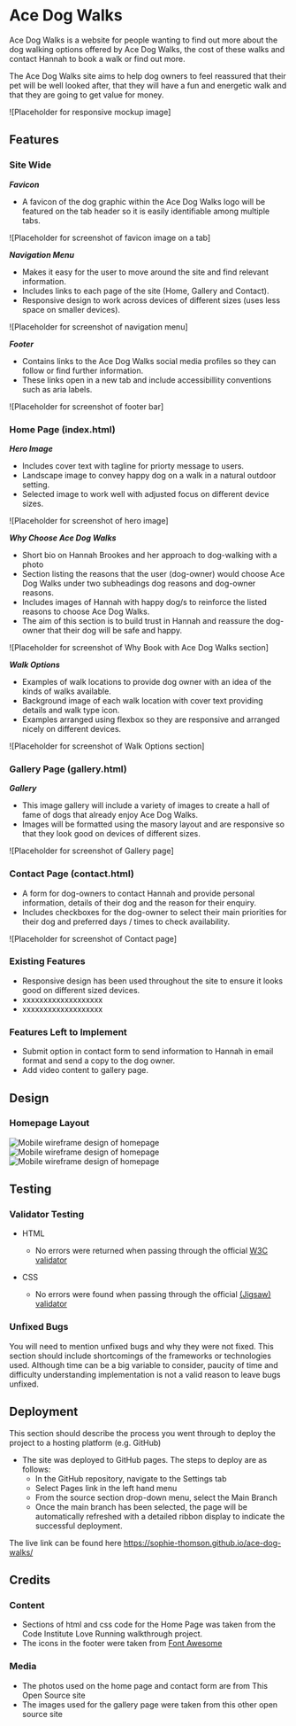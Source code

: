 # Ace Dog Walks

Ace Dog Walks is a website for people wanting to find out more about the dog walking options offered by Ace Dog Walks, the cost of these walks and contact Hannah to book a walk or find out more.

The Ace Dog Walks site aims to help dog owners to feel reassured that their pet will be well looked after, that they will have a fun and energetic walk and that they are going to get value for money.

![Placeholder for responsive mockup image]

## Features

### Site Wide

***Favicon***
- A favicon of the dog graphic within the Ace Dog Walks logo will be featured on the tab header so it is easily identifiable among multiple tabs.

![Placeholder for screenshot of favicon image on a tab]

***Navigation Menu***
- Makes it easy for the user to move around the site and find relevant information.
- Includes links to each page of the site (Home, Gallery and Contact). 
- Responsive design to work across devices of different sizes (uses less space on smaller devices).

![Placeholder for screenshot of navigation menu]

***Footer***

- Contains links to the Ace Dog Walks social media profiles so they can follow or find further information.
- These links open in a new tab and include accessibillity conventions such as aria labels.

![Placeholder for screenshot of footer bar]

### Home Page (index.html)

***Hero Image***

- Includes cover text with tagline for priorty message to users.
- Landscape image to convey happy dog on a walk in a natural outdoor setting.
- Selected image to work well with adjusted focus on different device sizes.

![Placeholder for screenshot of hero image]

***Why Choose Ace Dog Walks***

- Short bio on Hannah Brookes and her approach to dog-walking with a photo
- Section listing the reasons that the user (dog-owner) would choose Ace Dog Walks under two subheadings dog reasons and dog-owner reasons.
- Includes images of Hannah with happy dog/s to reinforce the listed reasons to choose Ace Dog Walks.
- The aim of this section is to build trust in Hannah and reassure the dog-owner that their dog will be safe and happy. 

![Placeholder for screenshot of Why Book with Ace Dog Walks section]

***Walk Options***

- Examples of walk locations to provide dog owner with an idea of the kinds of walks available.
- Background image of each walk location with cover text providing details and walk type icon.
- Examples arranged using flexbox so they are responsive and arranged nicely on different devices.

![Placeholder for screenshot of Walk Options section]

### Gallery Page (gallery.html)

***Gallery***

- This image gallery will include a variety of images to create a hall of fame of dogs that already enjoy Ace Dog Walks.
- Images will be formatted using the masory layout and are responsive so that they look good on devices of different sizes. 

![Placeholder for screenshot of Gallery page]

### Contact Page (contact.html)

- A form for dog-owners to contact Hannah and provide personal information, details of their dog and the reason for their enquiry.
- Includes checkboxes for the dog-owner to select their main priorities for their dog and preferred days / times to check availability.

![Placeholder for screenshot of Contact page]

### Existing Features

- Responsive design has been used throughout the site to ensure it looks good on different sized devices.
- xxxxxxxxxxxxxxxxxxx
- xxxxxxxxxxxxxxxxxxx

### Features Left to Implement

- Submit option in contact form to send information to Hannah in email format and send a copy to the dog owner.
- Add video content to gallery page. 
 
## Design

### Homepage Layout

![Mobile wireframe design of homepage](/assets/images/mobile-homepage-wireframe.png)
![Mobile wireframe design of homepage](/assets/images/tablet-homepage-wireframe.png)
![Mobile wireframe design of homepage](/assets/images/laptop-homepage-wireframe.png)

## Testing


### Validator Testing

- HTML
    - No errors were returned when passing through the official [W3C validator](https://validator.w3.org/)

- CSS
    - No errors were found when passing through the official [(Jigsaw) validator](https://jigsaw.w3.org/css-validator/)

### Unfixed Bugs

You will need to mention unfixed bugs and why they were not fixed. This section should include shortcomings of the frameworks or technologies used. Although time can be a big variable to consider, paucity of time and difficulty understanding implementation is not a valid reason to leave bugs unfixed. 


## Deployment


This section should describe the process you went through to deploy the project to a hosting platform (e.g. GitHub) 

- The site was deployed to GitHub pages. The steps to deploy are as follows: 
  - In the GitHub repository, navigate to the Settings tab
  - Select Pages link in the left hand menu 
  - From the source section drop-down menu, select the Main Branch
  - Once the main branch has been selected, the page will be automatically refreshed with a detailed ribbon display to indicate the successful deployment. 

The live link can be found here https://sophie-thomson.github.io/ace-dog-walks/

## Credits


### Content

- Sections of html and css code for the Home Page was taken from the Code Institute Love Running walkthrough project.
- The icons in the footer were taken from [Font Awesome](https://fontawesome.com/)

### Media

- The photos used on the home page and contact form are from This Open Source site
- The images used for the gallery page were taken from this other open source site